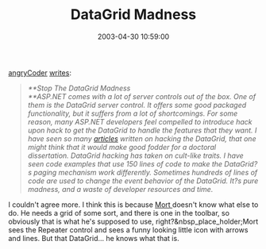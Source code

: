 ﻿---
layout: post
title: "DataGrid Madness"
comments: false
date: 2003-04-30 10:59:00
categories:
 - Technology
subtext-id: 09ddc761-efb3-4967-81cb-e2aef5b79530
alias: /blog/DataGrid-Madness.aspx
---


[angryCoder](http://www.angrycoder.com/blog/) [writes](http://www.angrycoder.com/blog/entries/20030430.html):

> _**Stop The DataGrid Madness  
**ASP.NET comes with a lot of server controls out of the box. One of them is the DataGrid server control. It offers some good packaged functionality, but it suffers from a lot of shortcomings. For some reason, many ASP.NET developers feel compelled to introduce hack upon hack to get the DataGrid to handle the features that they want. I have seen so many _[_articles_](http://aspnet.4guysfromrolla.com/articles/040502-1.aspx)_ written on hacking the DataGrid, that one might think that it would make good fodder for a doctoral dissertation. DataGrid hacking has taken on cult-like traits. I have seen code examples that use 150 lines of code to make the DataGrid?s paging mechanism work differently. Sometimes hundreds of lines of code are used to change the event behavior of the DataGrid. It?s pure madness, and a waste of developer resources and time._

I couldn't agree more. I think this is because [Mort ](http://dotnetweblogs.com/mharsh/posts/4974.aspx)doesn't know what else to do. He needs a grid of some sort, and there is one in the toolbar, so obviously that is what he's supposed to use, right?&nbsp_place_holder;Mort sees the Repeater control and sees a funny looking little icon with arrows and lines. But that DataGrid... he knows what that is.
